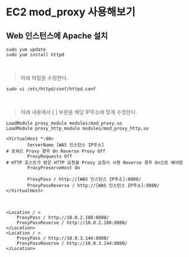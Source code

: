 # EC2 mod_proxy 사용해보기

## Web 인스턴스에 Apache 설치
~~~
sudo yum update
sudo yum install httpd
~~~
<br/>

> 아래 파일을 수정한다.
~~~
sudo vi /etc/httpd/conf/httpd.conf
~~~
<br/>

>아래 내용에서 [ ] 부분을 해당 IP주소에 맞게 수정한다.
~~~
LoadModule proxy_module modules/mod_proxy.so
LoadModule proxy_http_module modules/mod_proxy_http.so

<VirtualHost *:80>
        ServerName [WAS 인스턴스 IP주소]
# 포워드 Proxy 경우 On Reverse Proxy Off
        ProxyRequests Off
# HTTP 호스트가 받은 HTTP 요청을 Proxy 요청시 사용 Reverse 경우 On으로 해야함
        ProxyPreserveHost On

        ProxyPass / http://[WAS 인스턴스 IP주소]:8080/
        ProxyPassReverse / http://[WAS 인스턴스 IP주소]:8080/
</VirtualHost>
~~~
<br/>

~~~
<Location / >
    ProxyPass / http://10.0.2.108:8080/
    ProxyPassReverse / http://10.0.2.108:8080/
</Location>
<Location / >
    ProxyPass / http://10.0.3.144:8080/
    ProxyPassReverse / http://10.0.3.144:8080/
</Location>
~~~

